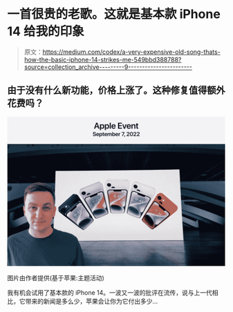 # 一首很贵的老歌。这就是基本款 iPhone 14 给我的印象

> 原文：<https://medium.com/codex/a-very-expensive-old-song-thats-how-the-basic-iphone-14-strikes-me-549bbd388788?source=collection_archive---------9----------------------->

## 由于没有什么新功能，价格上涨了。这种修复值得额外花费吗？

![](img/4ab3d425902efd327fcd0b03da0f066e.png)

图片由作者提供(基于苹果:主题活动)

我有机会试用了基本款的 iPhone 14。一波又一波的批评在流传，说与上一代相比，它带来的新闻是多么少，苹果会让你为它付出多少…